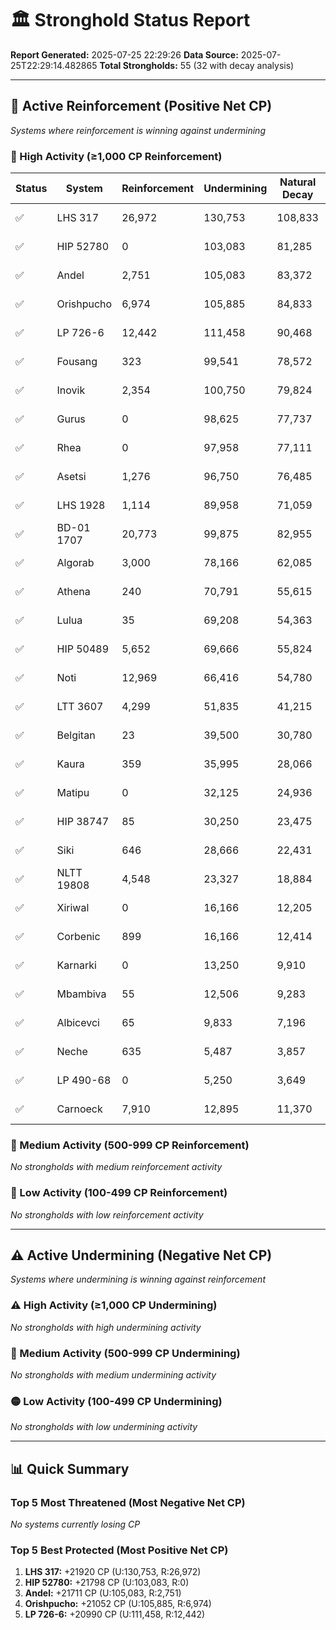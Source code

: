 # 🏛️ Stronghold Status Report

**Report Generated:** 2025-07-25 22:29:26
**Data Source:** 2025-07-25T22:29:14.482865
**Total Strongholds:** 55 (32 with decay analysis)

---

## 🔵 Active Reinforcement (Positive Net CP)
*Systems where reinforcement is winning against undermining*

### 🔵 High Activity (≥1,000 CP Reinforcement)

| Status | System | Reinforcement | Undermining | Natural Decay | Progress % | Current CP | Net CP | Activity |
|--------|--------|---------------|-------------|---------------|------------|------------|--------|----------|
| ✅ | LHS 317 | 26,972 | 130,753 | 108,833 | 77.4% | 774,000 | +21920 | 🔵 High Reinforcement |
| ✅ | HIP 52780 | 0 | 103,083 | 81,285 | 64.2% | 642,000 | +21798 | 🔵 High Reinforcement |
| ✅ | Andel | 2,751 | 105,083 | 83,372 | 65.2% | 652,000 | +21711 | 🔵 High Reinforcement |
| ✅ | Orishpucho | 6,974 | 105,885 | 84,833 | 65.9% | 659,000 | +21052 | 🔵 High Reinforcement |
| ✅ | LP 726-6 | 12,442 | 111,458 | 90,468 | 68.6% | 686,000 | +20990 | 🔵 High Reinforcement |
| ✅ | Fousang | 323 | 99,541 | 78,572 | 62.9% | 629,000 | +20969 | 🔵 High Reinforcement |
| ✅ | Inovik | 2,354 | 100,750 | 79,824 | 63.5% | 635,000 | +20926 | 🔵 High Reinforcement |
| ✅ | Gurus | 0 | 98,625 | 77,737 | 62.5% | 625,000 | +20888 | 🔵 High Reinforcement |
| ✅ | Rhea | 0 | 97,958 | 77,111 | 62.2% | 622,000 | +20847 | 🔵 High Reinforcement |
| ✅ | Asetsi | 1,276 | 96,750 | 76,485 | 61.9% | 619,000 | +20265 | 🔵 High Reinforcement |
| ✅ | LHS 1928 | 1,114 | 89,958 | 71,059 | 59.3% | 593,000 | +18899 | 🔵 High Reinforcement |
| ✅ | BD-01 1707 | 20,773 | 99,875 | 82,955 | 65.0% | 650,000 | +16920 | 🔵 High Reinforcement |
| ✅ | Algorab | 3,000 | 78,166 | 62,085 | 55.0% | 550,000 | +16081 | 🔵 High Reinforcement |
| ✅ | Athena | 240 | 70,791 | 55,615 | 51.9% | 519,000 | +15176 | 🔵 High Reinforcement |
| ✅ | Lulua | 35 | 69,208 | 54,363 | 51.3% | 513,000 | +14845 | 🔵 High Reinforcement |
| ✅ | HIP 50489 | 5,652 | 69,666 | 55,824 | 52.0% | 520,000 | +13842 | 🔵 High Reinforcement |
| ✅ | Noti | 12,969 | 66,416 | 54,780 | 51.5% | 515,000 | +11636 | 🔵 High Reinforcement |
| ✅ | LTT 3607 | 4,299 | 51,835 | 41,215 | 45.0% | 450,000 | +10620 | 🔵 High Reinforcement |
| ✅ | Belgitan | 23 | 39,500 | 30,780 | 40.0% | 400,000 | +8720 | 🔵 High Reinforcement |
| ✅ | Kaura | 359 | 35,995 | 28,066 | 38.7% | 387,000 | +7929 | 🔵 High Reinforcement |
| ✅ | Matipu | 0 | 32,125 | 24,936 | 37.2% | 372,000 | +7189 | 🔵 High Reinforcement |
| ✅ | HIP 38747 | 85 | 30,250 | 23,475 | 36.5% | 365,000 | +6775 | 🔵 High Reinforcement |
| ✅ | Siki | 646 | 28,666 | 22,431 | 36.0% | 360,000 | +6235 | 🔵 High Reinforcement |
| ✅ | NLTT 19808 | 4,548 | 23,327 | 18,884 | 34.3% | 343,000 | +4443 | 🔵 High Reinforcement |
| ✅ | Xiriwal | 0 | 16,166 | 12,205 | 31.1% | 311,000 | +3961 | 🔵 High Reinforcement |
| ✅ | Corbenic | 899 | 16,166 | 12,414 | 31.2% | 312,000 | +3752 | 🔵 High Reinforcement |
| ✅ | Karnarki | 0 | 13,250 | 9,910 | 30.0% | 300,000 | +3340 | 🔵 High Reinforcement |
| ✅ | Mbambiva | 55 | 12,506 | 9,283 | 29.7% | 297,000 | +3223 | 🔵 High Reinforcement |
| ✅ | Albicevci | 65 | 9,833 | 7,196 | 28.7% | 287,000 | +2637 | 🔵 High Reinforcement |
| ✅ | Neche | 635 | 5,487 | 3,857 | 27.1% | 271,000 | +1630 | 🔵 High Reinforcement |
| ✅ | LP 490-68 | 0 | 5,250 | 3,649 | 27.0% | 270,000 | +1601 | 🔵 High Reinforcement |
| ✅ | Carnoeck | 7,910 | 12,895 | 11,370 | 30.7% | 307,000 | +1525 | 🔵 High Reinforcement |

### 🔵 Medium Activity (500-999 CP Reinforcement)

*No strongholds with medium reinforcement activity*

### 🔵 Low Activity (100-499 CP Reinforcement)

*No strongholds with low reinforcement activity*


---

## ⚠️ Active Undermining (Negative Net CP)
*Systems where undermining is winning against reinforcement*

### ⚠️ High Activity (≥1,000 CP Undermining)

*No strongholds with high undermining activity*

### 🔶 Medium Activity (500-999 CP Undermining)

*No strongholds with medium undermining activity*

### 🟡 Low Activity (100-499 CP Undermining)

*No strongholds with low undermining activity*


---

## 📊 Quick Summary

### Top 5 Most Threatened (Most Negative Net CP)
*No systems currently losing CP*

### Top 5 Best Protected (Most Positive Net CP)
1. **LHS 317:** +21920 CP (U:130,753, R:26,972)
2. **HIP 52780:** +21798 CP (U:103,083, R:0)
3. **Andel:** +21711 CP (U:105,083, R:2,751)
4. **Orishpucho:** +21052 CP (U:105,885, R:6,974)
5. **LP 726-6:** +20990 CP (U:111,458, R:12,442)
